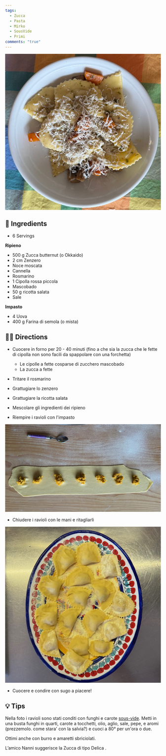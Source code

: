 ```yaml
---
tags:
  - Zucca
  - Pasta
  - Mirko
  - SousVide
  - Primi
comments: "true"
---
```


![](../images/ravioli-zucca-e-zenzero.jpeg)
## 🧾 Ingredients

- 6 Servings

**Ripieno**

- 500 g Zucca butternut (o Okkaido)
- 2 cm Zenzero
- Noce moscata
- Cannella
- Rosmarino
- 1 Cipolla rossa piccola
- Mascobado
- 50 g ricotta salata
- Sale

**Impasto**

- 4 Uova
- 400 g Farina di semola (o mista)

## 👩‍🍳 Directions

- Cuocere in forno per 20 - 40 minuti (fino a che sia la zucca che le fette di cipolla non sono facili da spappolare con una forchetta)
	- Le cipolle a fette cosparse di zucchero mascobado
	- La zucca a fette
- Tritare il rosmarino
- Grattugiare lo zenzero
- Grattugiare la ricotta salata
- Mescolare gli ingredienti dei ripieno

- Riempire i ravioli con l'impasto

![](../images/ravioli-zucca-zenzero-chiusura.jpeg)
- Chiudere i ravioli con le mani e ritagliarli

![](../images/ravioli-zucca-e-zenzero-chiusi.jpeg)
- Cuocere e condire con sugo a piacere!

## 💡 Tips

Nella foto i ravioli sono stati conditi con funghi e carote [sous-vide](../Basi/Sous%20Vide.md). 
Metti in una busta funghi in quarti, carote a tocchetti, olio, aglio, sale, pepe, e aromi (prezzemolo. come stara' con la salvia?) e cuoci a 80° per un'ora o due.

Ottimi anche con burro e amaretti sbriciolati.

L’amico Nanni suggerisce la Zucca di tipo Delica .
